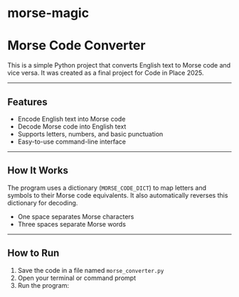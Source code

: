 # morse-magic
# Morse Code Converter

This is a simple Python project that converts English text to Morse code and vice versa. It was created as a final project for Code in Place 2025.

---

## Features

- Encode English text into Morse code  
- Decode Morse code into English text  
- Supports letters, numbers, and basic punctuation  
- Easy-to-use command-line interface  

---

## How It Works

The program uses a dictionary (`MORSE_CODE_DICT`) to map letters and symbols to their Morse code equivalents. It also automatically reverses this dictionary for decoding.

- One space separates Morse characters  
- Three spaces separate Morse words  

---

## How to Run

1. Save the code in a file named `morse_converter.py`  
2. Open your terminal or command prompt  
3. Run the program:


